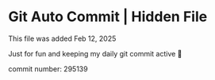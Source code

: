 # Git Auto Commit | Hidden File

This file was added Feb 12, 2025

Just for fun and keeping my daily git commit active 🤪

commit number: 295139
